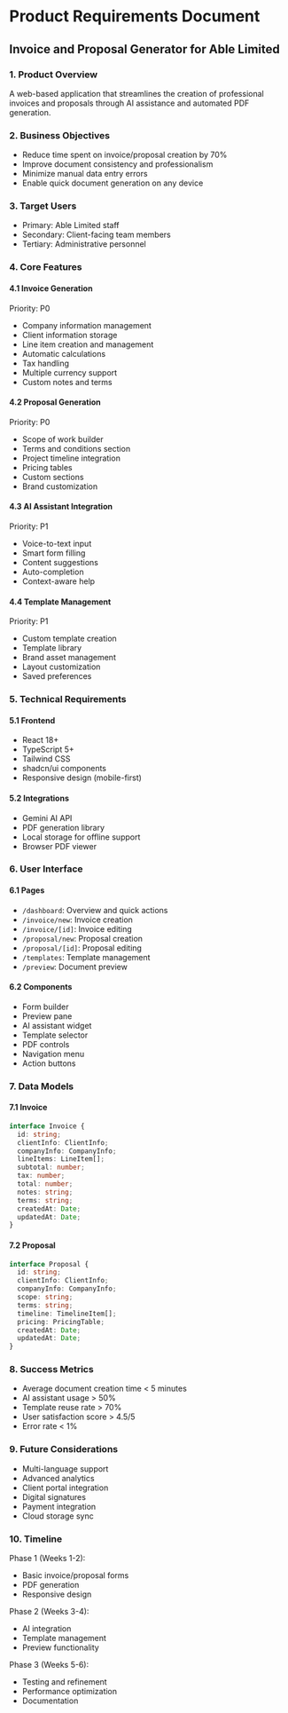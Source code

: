 # Product Requirements Document
## Invoice and Proposal Generator for Able Limited

### 1. Product Overview
A web-based application that streamlines the creation of professional invoices and proposals through AI assistance and automated PDF generation.

### 2. Business Objectives
- Reduce time spent on invoice/proposal creation by 70%
- Improve document consistency and professionalism
- Minimize manual data entry errors
- Enable quick document generation on any device

### 3. Target Users
- Primary: Able Limited staff
- Secondary: Client-facing team members
- Tertiary: Administrative personnel

### 4. Core Features

#### 4.1 Invoice Generation
Priority: P0
- Company information management
- Client information storage
- Line item creation and management
- Automatic calculations
- Tax handling
- Multiple currency support
- Custom notes and terms

#### 4.2 Proposal Generation
Priority: P0
- Scope of work builder
- Terms and conditions section
- Project timeline integration
- Pricing tables
- Custom sections
- Brand customization

#### 4.3 AI Assistant Integration
Priority: P1
- Voice-to-text input
- Smart form filling
- Content suggestions
- Auto-completion
- Context-aware help

#### 4.4 Template Management
Priority: P1
- Custom template creation
- Template library
- Brand asset management
- Layout customization
- Saved preferences

### 5. Technical Requirements

#### 5.1 Frontend
- React 18+
- TypeScript 5+
- Tailwind CSS
- shadcn/ui components
- Responsive design (mobile-first)

#### 5.2 Integrations
- Gemini AI API
- PDF generation library
- Local storage for offline support
- Browser PDF viewer

### 6. User Interface

#### 6.1 Pages
- `/dashboard`: Overview and quick actions
- `/invoice/new`: Invoice creation
- `/invoice/[id]`: Invoice editing
- `/proposal/new`: Proposal creation
- `/proposal/[id]`: Proposal editing
- `/templates`: Template management
- `/preview`: Document preview

#### 6.2 Components
- Form builder
- Preview pane
- AI assistant widget
- Template selector
- PDF controls
- Navigation menu
- Action buttons

### 7. Data Models

#### 7.1 Invoice
```typescript
interface Invoice {
  id: string;
  clientInfo: ClientInfo;
  companyInfo: CompanyInfo;
  lineItems: LineItem[];
  subtotal: number;
  tax: number;
  total: number;
  notes: string;
  terms: string;
  createdAt: Date;
  updatedAt: Date;
}
```

#### 7.2 Proposal
```typescript
interface Proposal {
  id: string;
  clientInfo: ClientInfo;
  companyInfo: CompanyInfo;
  scope: string;
  terms: string;
  timeline: TimelineItem[];
  pricing: PricingTable;
  createdAt: Date;
  updatedAt: Date;
}
```

### 8. Success Metrics
- Average document creation time < 5 minutes
- AI assistant usage > 50%
- Template reuse rate > 70%
- User satisfaction score > 4.5/5
- Error rate < 1%

### 9. Future Considerations
- Multi-language support
- Advanced analytics
- Client portal integration
- Digital signatures
- Payment integration
- Cloud storage sync

### 10. Timeline
Phase 1 (Weeks 1-2):
- Basic invoice/proposal forms
- PDF generation
- Responsive design

Phase 2 (Weeks 3-4):
- AI integration
- Template management
- Preview functionality

Phase 3 (Weeks 5-6):
- Testing and refinement
- Performance optimization
- Documentation